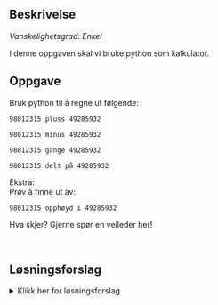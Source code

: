 ## Beskrivelse

_Vanskelighetsgrad: Enkel_

I denne oppgaven skal vi bruke python som kalkulator.

## Oppgave

Bruk python til å regne ut følgende:

`98012315 pluss 49285932`

`98012315 minus 49285932`

`98012315 gange 49285932`

`98012315 delt på 49285932`

Ekstra:\
Prøv å finne ut av:

`98012315 opphøyd i 49285932`

Hva skjer? Gjerne spør en veileder her!

<br/>

## Løsningsforslag

<details>
  <summary>Klikk her for løsningsforslag</summary>

```
# pluss
print(98012315 + 49285932)

# minus
print(98012315 - 49285932)

# gange
print(98012315 * 49285932)

# dele
print(98012315 / 49285932)


# Ekstra
# Opphøyd i:
print(98012315 ** 49285932)

# -> Fungerer ikke fordi tallet blir for stort!
```
</details>
